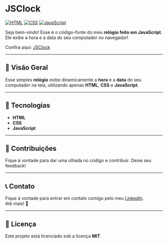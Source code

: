# JSClock

[![HTML](https://img.shields.io/badge/HTML-E34F26?style=for-the-badge&logo=html5&logoColor=white)](https://developer.mozilla.org/en-US/docs/Web/HTML)
[![CSS](https://img.shields.io/badge/CSS-0085A1?style=for-the-badge&logo=css3&logoColor=white)](https://developer.mozilla.org/en-US/docs/Web/CSS)
[![JavaScript](https://img.shields.io/badge/JavaScript-F7DF1E?style=for-the-badge&logo=javascript&logoColor=black)](https://developer.mozilla.org/en-US/docs/Web/JavaScript)

Seja bem-vindo! Esse é o código-fonte do meu **relógio feito em JavaScript**. Ele exibe a hora e a data do seu computador no navegador!

Confira aqui: [JSClock](https://webberclock.netlify.app)

---

## 📌 Visão Geral

Esse simples **relógio** exibe dinamicamente a **hora** e a **data** do seu computador na tela, utilizando apenas **HTML**, **CSS** e **JavaScript**.

---

## 🔧 Tecnologias

- **HTML**
- **CSS**
- **JavaScript**

---

## 🔗 Contribuições

Fique à vontade para dar uma olhada no código e contribuir. Deixe seu feedback!

---

## 📞 Contato

Fique à vontade para entrar em contato comigo pelo meu [LinkedIn](https://www.linkedin.com/in/cmiguelwm/).  
Até mais! 👋

---

## 📄 Licença

Este projeto está licenciado sob a licença **MIT**.
